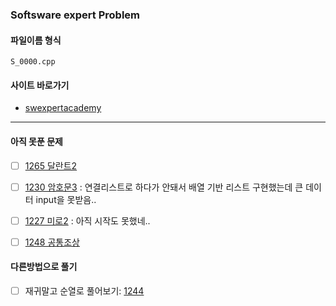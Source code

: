 <h3> Softsware expert Problem </h3>

#### 파일이름 형식
  `
  S_0000.cpp
  `

#### 사이트 바로가기
  - [swexpertacademy](https://swexpertacademy.com/main/main.do)
   
***
   
#### 아직 못푼 문제
  - [ ] [1265 달란트2](https://swexpertacademy.com/main/code/problem/problemDetail.do?contestProbId=AV18R8FKIvoCFAZN&categoryId=AV18R8FKIvoCFAZN&categoryType=CODE&problemTitle=1265&orderBy=FIRST_REG_DATETIME&selectCodeLang=ALL&select-1=&pageSize=10&pageIndex=1)
  - [ ] [1230 암호문3](https://swexpertacademy.com/main/code/problem/problemDetail.do?contestProbId=AV14zIwqAHwCFAYD&categoryId=AV14zIwqAHwCFAYD&categoryType=CODE&problemTitle=1230&orderBy=FIRST_REG_DATETIME&selectCodeLang=ALL&select-1=&pageSize=10&pageIndex=1)
    : 연결리스트로 하다가 안돼서 배열 기반 리스트 구현했는데 큰 데이터 input을 못받음..
  - [ ] [1227 미로2](https://swexpertacademy.com/main/code/problem/problemDetail.do?contestProbId=AV14wL9KAGkCFAYD&categoryId=AV14wL9KAGkCFAYD&categoryType=CODE&problemTitle=1227&orderBy=FIRST_REG_DATETIME&selectCodeLang=ALL&select-1=&pageSize=10&pageIndex=1) : 아직 시작도 못했네..
  - [ ] [1248 공통조상](https://swexpertacademy.com/main/code/problem/problemDetail.do?contestProbId=AV15PTkqAPYCFAYD&categoryId=AV15PTkqAPYCFAYD&categoryType=CODE&problemTitle=1248&orderBy=FIRST_REG_DATETIME&selectCodeLang=ALL&select-1=&pageSize=10&pageIndex=1)


  
#### 다른방법으로 풀기
  - [ ] 재귀말고 순열로 풀어보기: [1244](https://swexpertacademy.com/main/code/problem/problemDetail.do?contestProbId=AV15Khn6AN0CFAYD&categoryId=AV15Khn6AN0CFAYD&categoryType=CODE&problemTitle=1244&orderBy=FIRST_REG_DATETIME&selectCodeLang=ALL&select-1=&pageSize=10&pageIndex=1)
